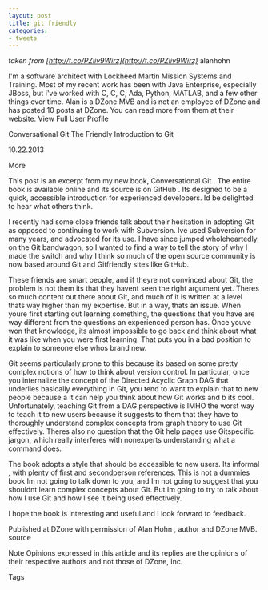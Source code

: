 ```yaml
---
layout: post
title: git friendly
categories:
- tweets
---
```

*taken from [http://t.co/PZliv9Wirz](http://t.co/PZliv9Wirz)*
alanhohn

I'm a software architect with Lockheed Martin Mission Systems and Training. Most of my recent work has been with Java Enterprise, especially JBoss, but I've worked with C, C, C, Ada, Python, MATLAB, and a few other things over time. Alan is a DZone MVB and is not an employee of DZone and has posted 10 posts at DZone. You can read more from them at their website. View Full User Profile

Conversational Git The Friendly Introduction to Git

10.22.2013

 More

This post is an excerpt from my new book, Conversational Git . The entire book is available online and its source is on GitHub . Its designed to be a quick, accessible introduction for experienced developers. Id be delighted to hear what others think.

I recently had some close friends talk about their hesitation in adopting Git as opposed to continuing to work with Subversion. Ive used Subversion for many years, and advocated for its use. I have since jumped wholeheartedly on the Git bandwagon, so I wanted to find a way to tell the story of why I made the switch and why I think so much of the open source community is now based around Git and Gitfriendly sites like GitHub.

These friends are smart people, and if theyre not convinced about Git, the problem is not them its that they havent seen the right argument yet. Theres so much content out there about Git, and much of it is written at a level thats way higher than my expertise. But in a way, thats an issue. When youre first starting out learning something, the questions that you have are way different from the questions an experienced person has. Once youve won that knowledge, its almost impossible to go back and think about what it was like when you were first learning. That puts you in a bad position to explain to someone else whos brand new.

Git seems particularly prone to this because its based on some pretty complex notions of how to think about version control. In particular, once you internalize the concept of the Directed Acyclic Graph DAG that underlies basically everything in Git, you tend to want to explain that to new people because a it can help you think about how Git works and b its cool. Unfortunately, teaching Git from a DAG perspective is IMHO the worst way to teach it to new users because it suggests to them that they have to thoroughly understand complex concepts from graph theory to use Git effectively. Theres also no question that the Git help pages use Gitspecific jargon, which really interferes with nonexperts understanding what a command does.

The book adopts a style that should be accessible to new users. Its informal , with plenty of first and secondperson references. This is not a dummies book Im not going to talk down to you, and Im not going to suggest that you shouldnt learn complex concepts about Git. But Im going to try to talk about how I use Git and how I see it being used effectively.

I hope the book is interesting and useful and I look forward to feedback.

Published at DZone with permission of Alan Hohn , author and DZone MVB.  source 

Note Opinions expressed in this article and its replies are the opinions of their respective authors and not those of DZone, Inc.

Tags

